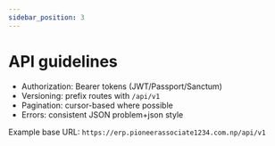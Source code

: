 ```yaml
---
sidebar_position: 3
---
```


# API guidelines

- Authorization: Bearer tokens (JWT/Passport/Sanctum)
- Versioning: prefix routes with `/api/v1`
- Pagination: cursor-based where possible
- Errors: consistent JSON problem+json style

Example base URL: `https://erp.pioneerassociate1234.com.np/api/v1`

